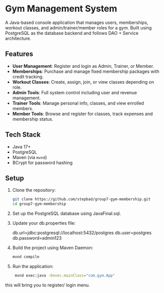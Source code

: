 # Gym Management System

A Java-based console application that manages users, memberships, workout classes, and admin/trainer/member roles for a gym. Built using PostgreSQL as the database backend and follows DAO + Service architecture.

## Features

- **User Management**: Register and login as Admin, Trainer, or Member.
- **Memberships**: Purchase and manage fixed membership packages with credit tracking.
- **Workout Classes**: Create, assign, join, or view classes depending on role.
- **Admin Tools**: Full system control including user and revenue management.
- **Trainer Tools**: Manage personal info, classes, and view enrolled members.
- **Member Tools**: Browse and register for classes, track expenses and membership status.

## Tech Stack

- Java 17+
- PostgreSQL
- Maven (via `mvnd`)
- BCrypt for password hashing

## Setup

1. Clone the repository:
   ```bash
   git clone https://github.com/stepbad/group7-gym-membership.git
   cd group7-gym-membership

2. Set up the PostgreSQL database using JavaFinal.sql.

3. Update your db.properties file:

    db.url=jdbc:postgresql://localhost:5432/postgres
    db.user=postgres
    db.password=admin123

4. Build the project using Maven Daemon:

    ```bash
    mvnd compile

5. Run the application:

   ```bash
    mvnd exec:java -Dexec.mainClass="com.gym.App"

this will bring you to register/ login menu.